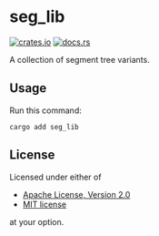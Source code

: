 # seg_lib

[![crates.io](https://img.shields.io/crates/v/seg_lib.svg)](https://crates.io/crates/seg_lib)
[![docs.rs](https://docs.rs/seg_lib/badge.svg)](https://docs.rs/seg_lib)

A collection of segment tree variants.

## Usage

Run this command:

```text
cargo add seg_lib
```

## License

Licensed under either of

 * [Apache License, Version 2.0](http://www.apache.org/licenses/LICENSE-2.0)
 * [MIT license](http://opensource.org/licenses/MIT)

at your option.
